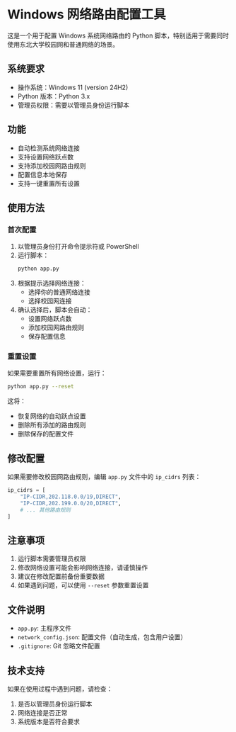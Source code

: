 # Windows 网络路由配置工具

这是一个用于配置 Windows 系统网络路由的 Python 脚本，特别适用于需要同时使用东北大学校园网和普通网络的场景。

## 系统要求

- 操作系统：Windows 11 (version 24H2)
- Python 版本：Python 3.x
- 管理员权限：需要以管理员身份运行脚本

## 功能

- 自动检测系统网络连接
- 支持设置网络跃点数
- 支持添加校园网路由规则
- 配置信息本地保存
- 支持一键重置所有设置

## 使用方法

### 首次配置

1. 以管理员身份打开命令提示符或 PowerShell
2. 运行脚本：
   ```bash
   python app.py
   ```
3. 根据提示选择网络连接：
   - 选择你的普通网络连接
   - 选择校园网连接
4. 确认选择后，脚本会自动：
   - 设置网络跃点数
   - 添加校园网路由规则
   - 保存配置信息

### 重置设置

如果需要重置所有网络设置，运行：
```bash
python app.py --reset
```

这将：
- 恢复网络的自动跃点设置
- 删除所有添加的路由规则
- 删除保存的配置文件

## 修改配置

如果需要修改校园网路由规则，编辑 `app.py` 文件中的 `ip_cidrs` 列表：

```python
ip_cidrs = [
    "IP-CIDR,202.118.0.0/19,DIRECT",
    "IP-CIDR,202.199.0.0/20,DIRECT",
    # ... 其他路由规则
]
```

## 注意事项

1. 运行脚本需要管理员权限
2. 修改网络设置可能会影响网络连接，请谨慎操作
3. 建议在修改配置前备份重要数据
4. 如果遇到问题，可以使用 `--reset` 参数重置设置

## 文件说明

- `app.py`: 主程序文件
- `network_config.json`: 配置文件（自动生成，包含用户设置）
- `.gitignore`: Git 忽略文件配置

## 技术支持

如果在使用过程中遇到问题，请检查：
1. 是否以管理员身份运行脚本
2. 网络连接是否正常
3. 系统版本是否符合要求 